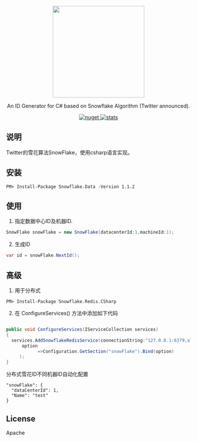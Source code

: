 <div> 
<p align="center">
    <image src="snowflake.png" width="250" height="250">
 </p>
 <p align="center">An ID Generator for C# based on Snowflake Algorithm (Twitter announced).</p>

  <p align="center">

<a href="https://www.nuget.org/packages/Snowflake.CSharp">
      <image src="https://img.shields.io/nuget/v/Snowflake.CSharp.svg?style=flat-square" alt="nuget">
</a>

<a href="https://www.nuget.org/stats/packages/Snowflake.CSharp?groupby=Version">
      <image src="https://img.shields.io/nuget/dt/Snowflake.CSharp.svg?style=flat-square" alt="stats">
</a>
</p>

</div>

## 说明

Twitter的雪花算法SnowFlake，使用csharp语言实现。


## 安装

```
PM> Install-Package Snowflake.Data -Version 1.1.2
```

## 使用

1. 指定数据中心ID及机器ID.

```csharp
SnowFlake snowFlake = new SnowFlake(datacenterId:1,machineId:1);
```

2. 生成ID

```csharp
var id = snowFlake.NextId();
```

## 高级

1. 用于分布式

```
PM> Install-Package Snowflake.Redis.CSharp
```

2. 在 ConfigureServices() 方法中添加如下代码

```csharp

public void ConfigureServices(IServiceCollection services)
{
  services.AddSnowflakeRedisService(connectionString:"127.0.0.1:6379,allowAdmin=true", 
      option 
            =>Configuration.GetSection("snowFlake").Bind(option)
     );
}
```

分布式雪花ID不同机器ID自动化配置

```
"snowFlake": {
  "dataCenterId": 1,
  "Name": "test"
} 
```

## License

Apache
